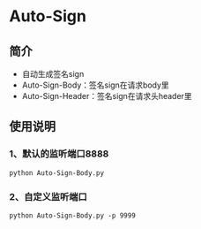 # Auto-Sign

## 简介

- 自动生成签名sign
- Auto-Sign-Body：签名sign在请求body里
- Auto-Sign-Header：签名sign在请求头header里

## 使用说明

### 1、默认的监听端口8888

```
python Auto-Sign-Body.py
```

### 2、自定义监听端口 

```
python Auto-Sign-Body.py -p 9999
```
